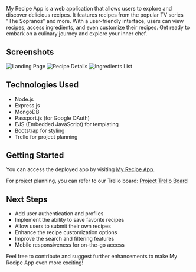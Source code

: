 My Recipe App is a web application that allows users to explore and discover delicious recipes. It features recipes from the popular TV series "The Sopranos" and more. With a user-friendly interface, users can view recipes, access ingredients, and even customize their recipes. Get ready to embark on a culinary journey and explore your inner chef.

## Screenshots

![Landing Page](/screenshots/landing-page.png)
![Recipe Details](/screenshots/recipe-details.png)
![Ingredients List](/screenshots/ingredients-list.png)

## Technologies Used

- Node.js
- Express.js
- MongoDB
- Passport.js (for Google OAuth)
- EJS (Embedded JavaScript) for templating
- Bootstrap for styling
- Trello for project planning

## Getting Started

You can access the deployed app by visiting [My Recipe App](https://your-app-url.com).

For project planning, you can refer to our Trello board: [Project Trello Board](https://lucid.app/lucidchart/d97aef99-6322-40ea-b8be-11cfee352027/edit?page=YTSHb5bvbcUC&invitationId=inv_bcb667dd-9ff5-4d72-8b86-4ed32f4f3435#)

## Next Steps

- Add user authentication and profiles
- Implement the ability to save favorite recipes
- Allow users to submit their own recipes
- Enhance the recipe customization options
- Improve the search and filtering features
- Mobile responsiveness for on-the-go access

Feel free to contribute and suggest further enhancements to make My Recipe App even more exciting!